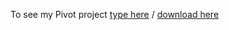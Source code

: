 

To see my Pivot project  [type here](https://raw.githubusercontent.com/DataSafariPL/Excel/main/02%20Pivot%20Project.gif)  / [download here](https://github.com/DataSafariPL/Excel/raw/main/02%20Pivot%20Project.gif)
